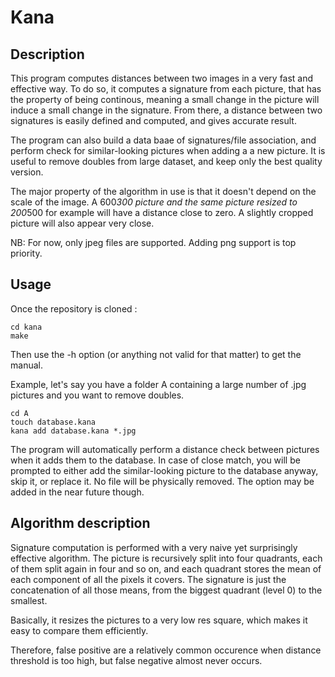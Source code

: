 # Kana

## Description
This program computes distances between two images in a very fast and effective way. To do so, it computes a signature from each picture, that has the property of being continous, meaning a small change in the picture will induce a small change in the signature. From there, a distance between two signatures is easily defined and computed, and gives accurate result.

The program can also build a data baae of signatures/file association, and perform check for similar-looking pictures when adding a a new picture. It is useful to remove doubles from large dataset, and keep only the best quality version.

The major property of the algorithm in use is that it doesn't depend on the scale of the image. A 600*300 picture and the same picture resized to 200*500 for example will have a distance close to zero. A slightly cropped picture will also appear very close.

NB: For now, only jpeg files are supported. Adding png support is top priority.

## Usage
Once the repository is cloned :

```
cd kana
make
```

Then use the -h option (or anything not valid for that matter) to get the manual.

Example, let's say you have a folder A containing a large number of .jpg pictures and you want to remove doubles.

```
cd A
touch database.kana
kana add database.kana *.jpg
```

The program will automatically perform a distance check between pictures when it adds them to the database. In case of close match, you will be prompted to either add the similar-looking picture to the database anyway, skip it, or replace it. No file will be physically removed. The option may be added in the near future though.

## Algorithm description

Signature computation is performed with a very naive yet surprisingly effective algorithm. The picture is recursively split into four quadrants, each of them split again in four and so on, and each quadrant stores the mean of each component of all the pixels it covers. The signature is just the concatenation of all those means, from the biggest quadrant (level 0) to the smallest.

Basically, it resizes the pictures to a very low res square, which makes it easy to compare them efficiently.

Therefore, false positive are a relatively common occurence when distance threshold is too high, but false negative almost never occurs.
